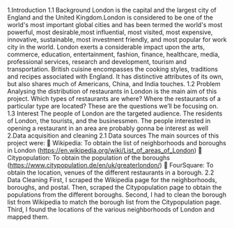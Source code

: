 1.Introduction
1.1 Background
London is the capital and the largest city of England and the United Kingdom.London is
considered to be one of the world's most important global cities and has been termed the
world's most powerful, most desirable,most influential, most visited, most expensive,
innovative, sustainable, most investment friendly, and most popular for work city in the
world.
London exerts a considerable impact upon the arts, commerce, education, entertainment,
fashion, finance, healthcare, media, professional services, research and development,
tourism and transportation.
British cuisine encompasses the cooking styles, traditions and recipes associated with
England. It has distinctive attributes of its own, but also shares much of Americans,
China, and India touches.
1.2 Problem
Analysing the distribution of restaurants in London is the main aim of this project.
Which types of restaurants are where? Where the restaurants of a particular type are
located? These are the questions we’ll be focusing on.
1.3 Interest
The people of London are the targeted audience. The residents of London, the tourists,
and the businessmen. The people interested in opening a restaurant in an area are
probably gonna be interest as well
2.Data acquisition and cleaning
2.1 Data sources
The main sources of this project were:
 Wikipedia: To obtain the list of neighborhoods and boroughs in London
(https://en.wikipedia.org/wiki/List_of_areas_of_London)
 Citypopulation: To obtain the population of the boroughs
(https://www.citypopulation.de/en/uk/greaterlondon/)
 FourSquare: To obtain the location, venues of the different restaurants in a
borough.
2.2 Data Cleaning
First, I scraped the Wikipedia page for the neighborhoods, boroughs, and postal. Then,
scraped the Citypopulation page to obtain the populations from the different
boroughs.
Second, I had to clean the borough list from Wikipedia to match the borough list from
the Citypopulation page.
Third, I found the locations of the various neighborhoods of London and mapped them.
